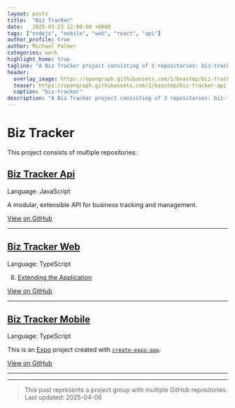```yaml
---
layout: posts
title:  "Biz Tracker"
date:   2025-03-23 12:00:00 +0000
tags: ["nodejs", "mobile", "web", "react", "api"]
author_profile: true
author: Michael Palmer
categories: work
highlight_home: true
tagline: "A Biz Tracker project consisting of 3 repositories: biz-tracker-api, biz-tracker-web, biz-tracker-mobile"
header:
  overlay_image: https://opengraph.githubassets.com/1/beastmp/biz-tracker-api
  teaser: https://opengraph.githubassets.com/1/beastmp/biz-tracker-api
  caption: "biz-tracker"
description: "A Biz Tracker project consisting of 3 repositories: biz-tracker-api, biz-tracker-web, biz-tracker-mobile"
---
```


# Biz Tracker

This project consists of multiple repositories:

## [Biz Tracker Api](/work/2025/03/23/github-biz-tracker-api)

Language: JavaScript

A modular, extensible API for business tracking and management.

[View on GitHub](https://github.com/beastmp/biz-tracker-api)

---

## [Biz Tracker Web](/work/2025/03/23/github-biz-tracker-web)

Language: TypeScript

8. [Extending the Application](#extending-the-application)

[View on GitHub](https://github.com/beastmp/biz-tracker-web)

---

## [Biz Tracker Mobile](/work/2025/03/23/github-biz-tracker-mobile)

Language: TypeScript

This is an [Expo](https://expo.dev) project created with [`create-expo-app`](https://www.npmjs.com/package/create-expo-app).

[View on GitHub](https://github.com/beastmp/biz-tracker-mobile)

---



---


> This post represents a project group with multiple GitHub repositories.  
> Last updated: 2025-04-06
